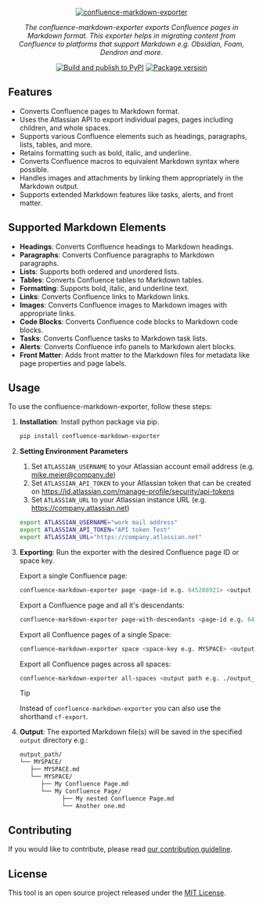 <p align="center">
  <a href="https://github.com/Spenhouet/confluence-markdown-exporter"><img src="https://raw.githubusercontent.com/Spenhouet/confluence-markdown-exporter/8296d0d6f91ec8428dc2e8595434e406f49316dd/logo.png" alt="confluence-markdown-exporter"></a>
</p>
<p align="center">
    <em>The confluence-markdown-exporter exports Confluence pages in Markdown format. This exporter helps in migrating content from Confluence to platforms that support Markdown e.g. Obsidian, Foam, Dendron and more.</em>
</p>
<p align="center">
  <a href="https://github.com/Spenhouet/confluence-markdown-exporter/actions/workflows/publish.yml"><img src="https://github.com/Spenhouet/confluence-markdown-exporter/actions/workflows/publish.yml/badge.svg" alt="Build and publish to PyPI"></a>
  <a href="https://pypi.org/project/confluence-markdown-exporter" target="_blank">
    <img src="https://img.shields.io/pypi/v/confluence-markdown-exporter?color=%2334D058&label=PyPI%20package" alt="Package version">
   </a>
</p>

## Features

- Converts Confluence pages to Markdown format.
- Uses the Atlassian API to export individual pages, pages including children, and whole spaces.
- Supports various Confluence elements such as headings, paragraphs, lists, tables, and more.
- Retains formatting such as bold, italic, and underline.
- Converts Confluence macros to equivalent Markdown syntax where possible.
- Handles images and attachments by linking them appropriately in the Markdown output.
- Supports extended Markdown features like tasks, alerts, and front matter.

## Supported Markdown Elements

- **Headings**: Converts Confluence headings to Markdown headings.
- **Paragraphs**: Converts Confluence paragraphs to Markdown paragraphs.
- **Lists**: Supports both ordered and unordered lists.
- **Tables**: Converts Confluence tables to Markdown tables.
- **Formatting**: Supports bold, italic, and underline text.
- **Links**: Converts Confluence links to Markdown links.
- **Images**: Converts Confluence images to Markdown images with appropriate links.
- **Code Blocks**: Converts Confluence code blocks to Markdown code blocks.
- **Tasks**: Converts Confluence tasks to Markdown task lists.
- **Alerts**: Converts Confluence info panels to Markdown alert blocks.
- **Front Matter**: Adds front matter to the Markdown files for metadata like page properties and page labels.

## Usage

To use the confluence-markdown-exporter, follow these steps:

1. **Installation**: Install python package via pip.

   ```sh
   pip install confluence-markdown-exporter
   ```

2. **Setting Environment Parameters**

   1. Set `ATLASSIAN_USERNAME` to your Atlassian account email address (e.g. mike.meier@company.de)
   2. Set `ATLASSIAN_API_TOKEN` to your Atlassian token that can be created on https://id.atlassian.com/manage-profile/security/api-tokens
   3. Set `ATLASSIAN_URL` to your Atlassian instance URL (e.g. https://company.atlassian.net)

   ```sh
   export ATLASSIAN_USERNAME="work mail address"
   export ATLASSIAN_API_TOKEN="API token Test"
   export ATLASSIAN_URL="https://company.atlassian.net"
   ```

3. **Exporting**: Run the exporter with the desired Confluence page ID or space key.

   Export a single Confluence page:

   ```sh
   confluence-markdown-exporter page <page-id e.g. 645208921> <output path e.g. ./output_path/>
   ```

   Export a Confluence page and all it's descendants:

   ```sh
   confluence-markdown-exporter page-with-descendants <page-id e.g. 645208921> <output path e.g. ./output_path/>
   ```

   Export all Confluence pages of a single Space:

   ```sh
   confluence-markdown-exporter space <space-key e.g. MYSPACE> <output path e.g. ./output_path/>
   ```

   Export all Confluence pages across all spaces:

   ```sh
   confluence-markdown-exporter all-spaces <output path e.g. ./output_path/>
   ```

   > [!TIP]
   > Instead of `confluence-markdown-exporter` you can also use the shorthand `cf-export`.

4. **Output**: The exported Markdown file(s) will be saved in the specified `output` directory e.g.:
   ```sh
   output_path/
   └── MYSPACE/
      ├── MYSPACE.md
      └── MYSPACE/
         ├── My Confluence Page.md
         └── My Confluence Page/
               ├── My nested Confluence Page.md
               └── Another one.md
   ```

## Contributing

If you would like to contribute, please read [our contribution guideline](CONTRIBUTING.md).

## License

This tool is an open source project released under the [MIT License](LICENSE).
